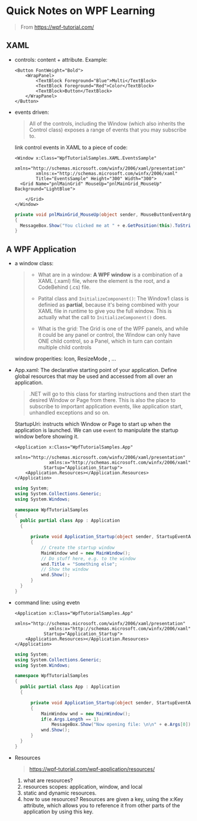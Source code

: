 # Quick Notes on WPF Learning

> From https://wpf-tutorial.com/

## XAML

- controls: content + attribute. Example:

  ```xaml
  <Button FontWeight="Bold">
      <WrapPanel>
          <TextBlock Foreground="Blue">Multi</TextBlock>
          <TextBlock Foreground="Red">Color</TextBlock>
          <TextBlock>Button</TextBlock>
      </WrapPanel>
  </Button>
  ```

  

- events driven:

  > All of the controls, including the Window (which also inherits the Control class) exposes a range of events that you may subscribe to. 

  link control events in XAML to a piece of code:

  ```xaml
  <Window x:Class="WpfTutorialSamples.XAML.EventsSample"
          xmlns="http://schemas.microsoft.com/winfx/2006/xaml/presentation"
          xmlns:x="http://schemas.microsoft.com/winfx/2006/xaml"
          Title="EventsSample" Height="300" Width="300">
  	<Grid Name="pnlMainGrid" MouseUp="pnlMainGrid_MouseUp" Background="LightBlue">        
  		
      </Grid>
  </Window>
  ```

  ```csharp
  private void pnlMainGrid_MouseUp(object sender, MouseButtonEventArgs e)
  {
  	MessageBox.Show("You clicked me at " + e.GetPosition(this).ToString());
  }
  ```


## A WPF Application

- a window class:

  > - What are in a window: **A WPF window** is a combination of a XAML (.xaml) file, where the <Window> element is the root, and a CodeBehind (.cs) file. 
  >
  > - Patital class and `InitializeComponent()`: The Window1 class is definied as **partial**, because it's being combined with your XAML file in runtime to give you the full window. This is actually what the call to `InitializeComponent()` does.
  > - What is the grid: The Grid is one of the WPF panels, and while it could be any panel or control, the Window can only have ONE child control, so a Panel, which in turn can contain multiple child controls

  window properities: Icon, ResizeMode , ...

- App.xaml: The declarative starting point of your application. Define global resources that may be used and accessed from all over an application.

  > .NET will go to this class for starting instructions and then start the desired Window or Page from there. This is also the place to subscribe to important application events, like application start, unhandled exceptions and so on.

  StartupUri: instructs which Window or Page to start up when the application is launched. We can use 	`event` to manipulate the startup window before showing it.

  ```xaml
  <Application x:Class="WpfTutorialSamples.App"
               xmlns="http://schemas.microsoft.com/winfx/2006/xaml/presentation"
               xmlns:x="http://schemas.microsoft.com/winfx/2006/xaml"
  			 Startup="Application_Startup">
      <Application.Resources></Application.Resources>
  </Application>
  ```

  ```csharp
  using System;
  using System.Collections.Generic;
  using System.Windows;
  
  namespace WpfTutorialSamples
  {
  	public partial class App : Application
  	{
  
  		private void Application_Startup(object sender, StartupEventArgs e)
  		{
  			// Create the startup window
  			MainWindow wnd = new MainWindow();
  			// Do stuff here, e.g. to the window
  			wnd.Title = "Something else";
  			// Show the window
  			wnd.Show();
  		}
  	}
  }
  ```

- command line: using evetn

  ```xaml
  <Application x:Class="WpfTutorialSamples.App"
               xmlns="http://schemas.microsoft.com/winfx/2006/xaml/presentation"
               xmlns:x="http://schemas.microsoft.com/winfx/2006/xaml"
  			 Startup="Application_Startup">
      <Application.Resources></Application.Resources>
  </Application>
  ```

  ```csharp
  using System;
  using System.Collections.Generic;
  using System.Windows;
  
  namespace WpfTutorialSamples
  {
  	public partial class App : Application
  	{
  
  		private void Application_Startup(object sender, StartupEventArgs e)
  		{
  			MainWindow wnd = new MainWindow();
  			if(e.Args.Length == 1)
  				MessageBox.Show("Now opening file: \n\n" + e.Args[0]);
  			wnd.Show();
  		}
  	}
  }
  ```

- Resources

  > https://wpf-tutorial.com/wpf-application/resources/

  1. what are resources? 
  2. resources scopes: application, window, and local
  3. static and dynamic resources.
  4. how to use resources? Resources are given a key, using the x:Key attribute, which allows you to reference it from other parts of the application by using this key.

